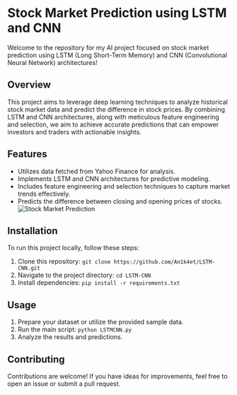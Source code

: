 # Stock Market Prediction using LSTM and CNN

Welcome to the repository for my AI project focused on stock market prediction using LSTM (Long Short-Term Memory) and CNN (Convolutional Neural Network) architectures!

## Overview

This project aims to leverage deep learning techniques to analyze historical stock market data and predict the difference in stock prices. By combining LSTM and CNN architectures, along with meticulous feature engineering and selection, we aim to achieve accurate predictions that can empower investors and traders with actionable insights.

## Features

- Utilizes data fetched from Yahoo Finance for analysis.
- Implements LSTM and CNN architectures for predictive modeling.
- Includes feature engineering and selection techniques to capture market trends effectively.
- Predicts the difference between closing and opening prices of stocks.
![Stock Market Prediction](https://github.com/An1k4et/LSTM-CNN/blob/main/img.png)
## Installation

To run this project locally, follow these steps:

1. Clone this repository: `git clone https://github.com/An1k4et/LSTM-CNN.git`
2. Navigate to the project directory: `cd LSTM-CNN`
3. Install dependencies: `pip install -r requirements.txt`

## Usage

1. Prepare your dataset or utilize the provided sample data.
2. Run the main script: `python LSTMCNN.py`
3. Analyze the results and predictions.

## Contributing

Contributions are welcome! If you have ideas for improvements, feel free to open an issue or submit a pull request.

